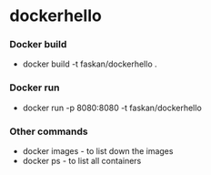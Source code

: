 # dockerhello

### Docker build
- docker build -t faskan/dockerhello .

### Docker run
- docker run -p 8080:8080 -t faskan/dockerhello

### Other commands
- docker images - to list down the images
- docker ps - to list all containers

